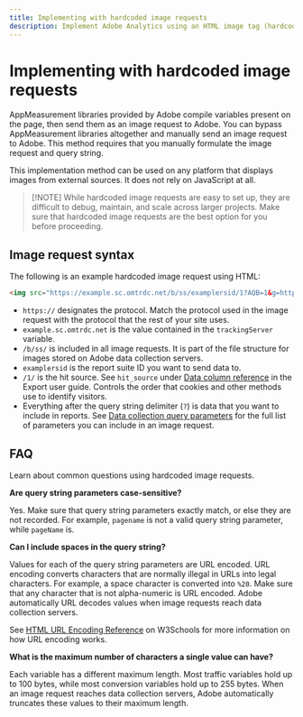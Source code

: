 ```yaml
---
title: Implementing with hardcoded image requests
description: Implement Adobe Analytics using an HTML image tag (hardcoded image request)
---
```


# Implementing with hardcoded image requests

AppMeasurement libraries provided by Adobe compile variables present on the page, then send them as an image request to Adobe. You can bypass AppMeasurement libraries altogether and manually send an image request to Adobe. This method requires that you manually formulate the image request and query string.

This implementation method can be used on any platform that displays images from external sources. It does not rely on JavaScript at all.

> [!NOTE] While hardcoded image requests are easy to set up, they are difficult to debug, maintain, and scale across larger projects. Make sure that hardcoded image requests are the best option for you before proceeding.

## Image request syntax

The following is an example hardcoded image request using HTML:

```html
<img src="https://example.sc.omtrdc.net/b/ss/examplersid/1?AQB=1&g=http%3A%2F%2Fexample.com&pageName=Example%20hardcoded%20hit&v1=Example%20value&AQE=1"/>
```

* `https://` designates the protocol. Match the protocol used in the image request with the protocol that the rest of your site uses.
* `example.sc.omtrdc.net` is the value contained in the `trackingServer` variable.
* `/b/ss/` is included in all image requests. It is part of the file structure for images stored on Adobe data collection servers.
* `examplersid` is the report suite ID you want to send data to.
* `/1/` is the hit source. See `hit_source` under [Data column reference](../../export/analytics-data-feed/c-df-contents/datafeeds-reference.md) in the Export user guide. Controls the order that cookies and other methods use to identify visitors.
* Everything after the query string delimiter (`?`) is data that you want to include in reports. See [Data collection query parameters](../validate/query-parameters.md) for the full list of parameters you can include in an image request.

## FAQ

Learn about common questions using hardcoded image requests.

**Are query string parameters case-sensitive?**

Yes. Make sure that query string parameters exactly match, or else they are not recorded. For example, `pagename` is not a valid query string parameter, while `pageName` is.

**Can I include spaces in the query string?**

Values for each of the query string parameters are URL encoded. URL encoding converts characters that are normally illegal in URLs into legal characters. For example, a space character is converted into `%20`. Make sure that any character that is not alpha-numeric is URL encoded. Adobe automatically URL decodes values when image requests reach data collection servers.

See [HTML URL Encoding Reference](https://www.w3schools.com/tags/ref_urlencode.asp) on W3Schools for more information on how URL encoding works.

**What is the maximum number of characters a single value can have?**

Each variable has a different maximum length. Most traffic variables hold up to 100 bytes, while most conversion variables hold up to 255 bytes. When an image request reaches data collection servers, Adobe automatically truncates these values to their maximum length.
